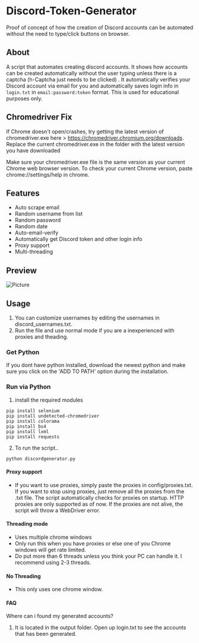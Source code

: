 # Discord-Token-Generator
Proof of concept of how the creation of Discord accounts can be automated without the need to type/click buttons on browser.

## About
A script that automates creating discord accounts. It shows how accounts can be created automatically without the user typing unless there is a captcha (h-Captcha just needs to be clicked) . It automatically verifies your Discord account via email for you and automatically saves login info in `login.txt` in `email:password:token` format. This is used for educational purposes only.

## Chromedriver Fix
If Chrome doesn't open/crashes, try getting the latest version of chromedriver.exe here > https://chromedriver.chromium.org/downloads. Replace the current chromedriver.exe in the folder with the latest version you have downloaded

Make sure your chromedriver.exe file is the same version as your current Chrome web browser version. To check your current Chrome version,
paste chrome://settings/help in chrome.

## Features
- Auto scrape email
- Random username from list
- Random password
- Random date
- Auto-email-verify
- Automatically get Discord token and other login info
- Proxy support
- Multi-threading

## Preview
![Picture](https://i.ibb.co/SvsPwrD/Screenshot-525.png)

## Usage
1. You can customize usernames by editing the usernames in discord_usernames.txt.
2. Run the file and use normal mode if you are a inexperienced with proxies and theading.

### Get Python
If you dont have python installed, download the newest python
and make sure you click on the 'ADD TO PATH' option during
the installation.

### Run via Python
1. install the required modules
```
pip install selenium
pip install undetected-chromedriver
pip install colorama
pip install bs4
pip install lxml
pip install requests
```

2. To run the script..
```
python discordgenerator.py
```

#### Proxy support
- If you want to use proxies, simply paste the proxies in config/proxies.txt.  If you want to stop using proxies, just remove all the proxies from the .txt file. The script automatically checks for proxies on startup. HTTP proxies are only supported as of now. If the proxies are not alive, the script will throw a WebDriver error.

#### Threading mode 
- Uses multiple chrome windows
- Only run this when you have proxies or else one of you Chrome windows will get rate limited.
- Do put more than 6 threads unless you think your PC can handle it. I recommend using 2-3 threads.

#### No Threading
- This only uses one chrome window. 

#### FAQ
Where can i found my generated accounts?

1. It is located in the output folder. Open up login.txt to see the accounts 
that has been generated.
